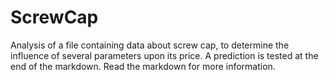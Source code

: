 # ScrewCap

Analysis of a file containing data about screw cap, to determine the influence of several parameters upon its price. A prediction is tested at the end of the markdown. Read the markdown for more information.

